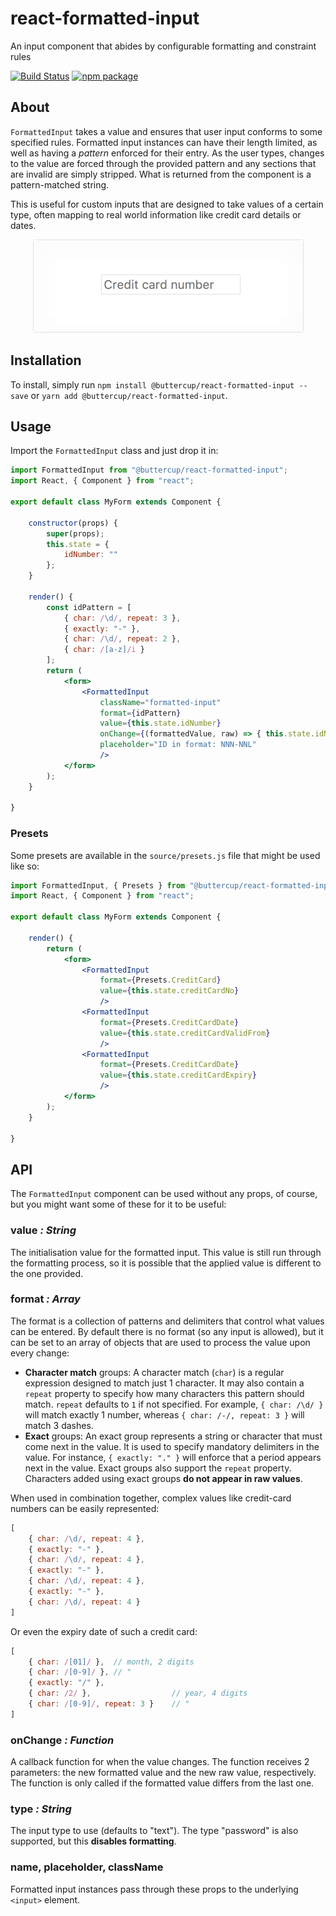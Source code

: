 # react-formatted-input
An input component that abides by configurable formatting and constraint rules

[![Build Status](https://travis-ci.org/buttercup/react-formatted-input.svg?branch=master)](https://travis-ci.org/buttercup/react-formatted-input) [![npm package](https://img.shields.io/badge/%40buttercup%2Freact--formatted--input-npm-red.svg)](https://www.npmjs.com/package/@buttercup/react-formatted-input)

## About
`FormattedInput` takes a value and ensures that user input conforms to some specified rules. Formatted input instances can have their length limited, as well as having a _pattern_ enforced for their entry. As the user types, changes to the value are forced through the provided pattern and any sections that are invalid are simply stripped. What is returned from the component is a pattern-matched string.

This is useful for custom inputs that are designed to take values of a certain type, often mapping to real world information like credit card details or dates.

<p align="center">
    <img src="creditcard.gif" />
</p>

## Installation
To install, simply run `npm install @buttercup/react-formatted-input --save` or `yarn add @buttercup/react-formatted-input`.

## Usage
Import the `FormattedInput` class and just drop it in:

```jsx
import FormattedInput from "@buttercup/react-formatted-input";
import React, { Component } from "react";

export default class MyForm extends Component {

    constructor(props) {
        super(props);
        this.state = {
            idNumber: ""
        };
    }

    render() {
        const idPattern = [
            { char: /\d/, repeat: 3 },
            { exactly: "-" },
            { char: /\d/, repeat: 2 },
            { char: /[a-z]/i }
        ];
        return (
            <form>
                <FormattedInput
                    className="formatted-input"
                    format={idPattern}
                    value={this.state.idNumber}
                    onChange={(formattedValue, raw) => { this.state.idNumber = formattedValue; }}
                    placeholder="ID in format: NNN-NNL"
                    />
            </form>
        );
    }

}
```

### Presets
Some presets are available in the `source/presets.js` file that might be used like so:

```jsx
import FormattedInput, { Presets } from "@buttercup/react-formatted-input";
import React, { Component } from "react";

export default class MyForm extends Component {

    render() {
        return (
            <form>
                <FormattedInput
                    format={Presets.CreditCard}
                    value={this.state.creditCardNo}
                    />
                <FormattedInput
                    format={Presets.CreditCardDate}
                    value={this.state.creditCardValidFrom}
                    />
                <FormattedInput
                    format={Presets.CreditCardDate}
                    value={this.state.creditCardExpiry}
                    />
            </form>
        );
    }

}
```

## API
The `FormattedInput` component can be used without any props, of course, but you might want some of these for it to be useful:

### value _: String_
The initialisation value for the formatted input. This value is still run through the formatting process, so it is possible that the applied value is different to the one provided.

### format _: Array_
The format is a collection of patterns and delimiters that control what values can be entered. By default there is no format (so any input is allowed), but it can be set to an array of objects that are used to process the value upon every change:

 * **Character match** groups: A character match (`char`) is a regular expression designed to match just 1 character. It may also contain a `repeat` property to specify how many characters this pattern should match. `repeat` defaults to `1` if not specified. For example, `{ char: /\d/ }` will match exactly 1 number, whereas `{ char: /-/, repeat: 3 }` will match 3 dashes.
 * **Exact** groups: An exact group represents a string or character that must come next in the value. It is used to specify mandatory delimiters in the value. For instance, `{ exactly: "." }` will enforce that a period appears next in the value. Exact groups also support the `repeat` property. Characters added using exact groups **do not appear in raw values**.

When used in combination together, complex values like credit-card numbers can be easily represented:

```javascript
[
    { char: /\d/, repeat: 4 },
    { exactly: "-" },
    { char: /\d/, repeat: 4 },
    { exactly: "-" },
    { char: /\d/, repeat: 4 },
    { exactly: "-" },
    { char: /\d/, repeat: 4 }
]
```

Or even the expiry date of such a credit card:

```javascript
[
    { char: /[01]/ },  // month, 2 digits
    { char: /[0-9]/ }, // "
    { exactly: "/" },
    { char: /2/ },                  // year, 4 digits
    { char: /[0-9]/, repeat: 3 }    // "
]
```

### onChange _: Function_
A callback function for when the value changes. The function receives 2 parameters: the new formatted value and the new raw value, respectively. The function is only called if the formatted value differs from the last one.

### type _: String_
The input type to use (defaults to "text"). The type "password" is also supported, but this **disables formatting**.

### name, placeholder, className
Formatted input instances pass through these props to the underlying `<input>` element.
